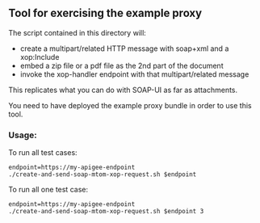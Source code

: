## Tool for exercising the example proxy

The script contained in this directory will:
- create a multipart/related HTTP message with soap+xml and a xop:Include
- embed a zip file or a pdf file as the 2nd part of the document
- invoke the xop-handler endpoint with that multipart/related message

This replicates what you can do with SOAP-UI as far as attachments.

You need to have deployed the example proxy bundle in order to use this tool.

### Usage:

To run all test cases:
```
endpoint=https://my-apigee-endpoint
./create-and-send-soap-mtom-xop-request.sh $endpoint
```

To run all one test case:
```
endpoint=https://my-apigee-endpoint
./create-and-send-soap-mtom-xop-request.sh $endpoint 3
```


